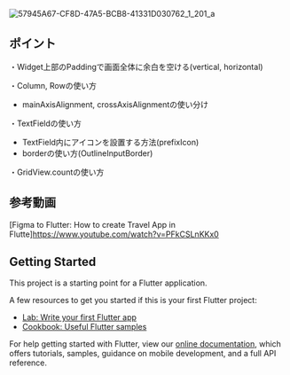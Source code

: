 ![57945A67-CF8D-47A5-BCB8-41331D030762_1_201_a](https://user-images.githubusercontent.com/73986840/116980437-3161d600-ad01-11eb-8e64-741e59e17948.jpeg)



## ポイント

・Widget上部のPaddingで画面全体に余白を空ける(vertical, horizontal)<br>

・Column, Rowの使い方<br>
   - mainAxisAlignment, crossAxisAlignmentの使い分け<br>

・TextFieldの使い方<br>
   - TextField内にアイコンを設置する方法(prefixIcon)<br>
   - borderの使い方(OutlineInputBorder)<br>

・GridView.countの使い方<br>





## 参考動画

[Figma to Flutter: How to create Travel App in Flutte]https://www.youtube.com/watch?v=PFkCSLnKKx0





## Getting Started

This project is a starting point for a Flutter application.

A few resources to get you started if this is your first Flutter project:

- [Lab: Write your first Flutter app](https://flutter.dev/docs/get-started/codelab)
- [Cookbook: Useful Flutter samples](https://flutter.dev/docs/cookbook)

For help getting started with Flutter, view our
[online documentation](https://flutter.dev/docs), which offers tutorials,
samples, guidance on mobile development, and a full API reference.
